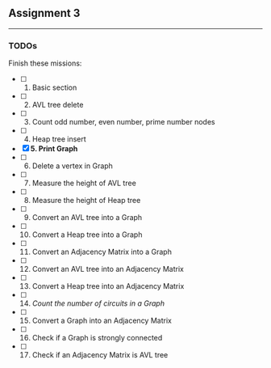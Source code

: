 ## Assignment 3
----------------
### TODOs
Finish these missions:  

* [ ] 1. Basic section  
* [ ] 2. AVL tree delete  
* [ ] 3. Count odd number, even number, prime number nodes  
* [ ] 4. Heap tree insert  
* [x] **5. Print Graph**  
* [ ] 6. Delete a vertex in Graph  
* [ ] 7. Measure the height of AVL tree  
* [ ] 8. Measure the height of Heap tree  
* [ ] 9. Convert an AVL tree into a Graph  
* [ ] 10. Convert a Heap tree into a Graph  
* [ ] 11. Convert an Adjacency Matrix into a Graph  
* [ ] 12. Convert an AVL tree into an Adjacency Matrix  
* [ ] 13. Convert a Heap tree into an Adjacency Matrix  
* [ ] 14. _Count the number of circuits in a Graph_  
* [ ] 15. Convert a Graph into an Adjacency Matrix  
* [ ] 16. Check if a Graph is strongly connected  
* [ ] 17. Check if an Adjacency Matrix is AVL tree  
